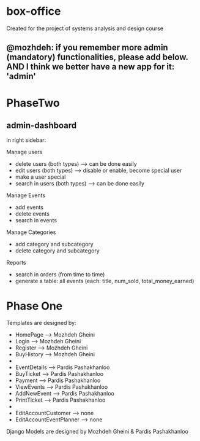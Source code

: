 # box-office
Created for the project of systems analysis and design course

@mozhdeh: if you remember more admin (mandatory) functionalities, please add below.
AND I think we better have a new app for it: 'admin'
------------------------------------------------------------------------------------

PhaseTwo
===============
admin-dashboard
--------------
in right sidebar:

Manage users
* delete users (both types) --> can be done easily
* edit users (both types) --> disable or enable, become special user
* make a user special
* search in users (both types) --> can be done easily

Manage Events
* add events
* delete events
* search in events

Manage Categories
* add category and subcategory
* delete category and subcategory

Reports
* search in orders (from time to time)
* generate a table: all events (each: title, num_sold, total_money_earned)

Phase One
===============
Templates are designed by:
* HomePage    --> Mozhdeh Gheini
* Login       --> Mozhdeh Gheini
* Register    --> Mozhdeh Gheini
* BuyHistory  --> Mozhdeh Gheini
* 
* EventDetails  --> Pardis Pashakhanloo
* BuyTicket     --> Pardis Pashakhanloo
* Payment       --> Pardis Pashakhanloo
* ViewEvents    --> Pardis Pashakhanloo
* AddNewEvent   --> Pardis Pashakhanloo
* PrintTicket	--> Pardis Pashakhanloo
* 
* EditAccountCustomer --> none
* EditAccountEventPlanner --> none

Django Models are designed by Mozhdeh Gheini & Pardis Pashakhanloo


